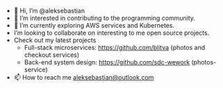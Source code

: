 - 👋 Hi, I’m @aleksebastian
- 👀 I’m interested in contributing to the programming community.
- 🌱 I’m currently exploring AWS services and Kubernetes.
- I’m looking to collaborate on interesting to me open source projects.
- Check out my latest projects
  - Full-stack microservices: https://github.com/blitva (photos and checkout services)
  - Back-end system design: https://github.com/sdc-wework (photos-service)
- 📫 How to reach me aleksebastian@outlook.com

<!---
aleksebastian/aleksebastian is a ✨ special ✨ repository because its `README.md` (this file) appears on your GitHub profile.
You can click the Preview link to take a look at your changes.
--->
